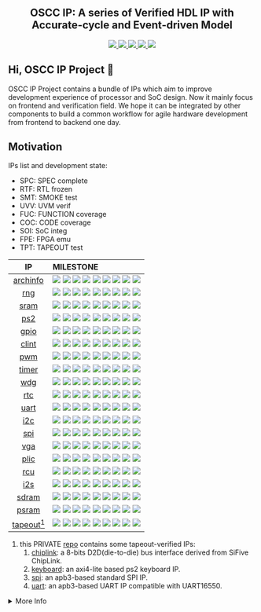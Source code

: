 <p align="center">
    <h2 align="center">OSCC IP: A series of Verified HDL IP with Accurate-cycle and Event-driven Model</h2>
</p>
<p align="center">
    <a href="https://github.com/oscc-ip/template/blob/main/LICENSE">
      <img src="https://img.shields.io/badge/license-MulanPSL2-brightgreen?style=flat-square">
    </a>
    <a href="https://github.com/cocotb/cocotb">
      <img src="https://img.shields.io/badge/toolchain-iverilog%20vcs%20cocotb-red?style=flat-square">
    </a>
    <a href="https://github.com/oscc-ip/template/blob/main/style.md">
      <img src="https://img.shields.io/badge/code%20style-verible-brightgreen?style=flat-square">
    </a>
    <a href="https://github.com/oscc-ip/template/blob/main/style.md">
      <img src="https://img.shields.io/badge/static%20checker-verible-red?style=flat-square">
    </a>
    <a href="https://github.com/oscc-ip/template/blob/main/CONTRIBUTING.md">
      <img src="https://img.shields.io/badge/contribution-welcome-brightgreen?style=flat-square">
    </a>
</p>


## Hi, OSCC IP Project 👋

OSCC IP Project contains a bundle of IPs which aim to improve development experience of processor and SoC design. Now it mainly focus on frontend and verification field. We hope it can be integrated by other components to build a common workflow for agile hardware development from frontend to backend one day.

## Motivation

<!-- | Type | List |
| :---: | :---: |
| System     | uart, spi-flash, amba bus, dma, trace, clint, plic, jtag, rcu, pmu, core, archinfo |
| Peripheral | timer, rtc, wdg, pwm, gpio, ps2, spi, qspi, octspi, i2c, i2s, sdio |
| Memory     | sram, sdram, psram, nand-flash, ddr1, ddr2, ddr3, chiplink |
| Graphics   | vga, hdmi, lcd, mipi-dsi, video-engine, gpu |
| Communication | usb, ethernet, pcie |
| Application | crc, aes, sha, rsa, rng, foc, cnn, isp | -->

IPs list and development state:

* SPC: SPEC complete
* RTF: RTL frozen
* SMT: SMOKE test
* UVV: UVM verif
* FUC: FUNCTION coverage
* COC: CODE coverage
* SOI: SoC integ
* FPE: FPGA emu
* TPT: TAPEOUT test

| IP       | MILESTONE |
| :---:    | :---     |
| [archinfo](https://github.com/oscc-ip/archinfo) | <img src="https://img.shields.io/badge/SPC-done-green?style=flat-square"> <img src="https://img.shields.io/badge/RTF-done-green?style=flat-square"> <img src="https://img.shields.io/badge/SMT-done-green?style=flat-square"> <img src="https://img.shields.io/badge/UVV-no-wheat?style=flat-square"> <img src="https://img.shields.io/badge/FUC-0-green?style=flat-square"> <img src="https://img.shields.io/badge/COC-0-green?style=flat-square"> <img src="https://img.shields.io/badge/SOI-done-green?style=flat-square"> <img src="https://img.shields.io/badge/FPE-done-green?style=flat-square"> <img src="https://img.shields.io/badge/TPT-no-wheat?style=flat-square"> |
| [rng](https://github.com/oscc-ip/rng) | <img src="https://img.shields.io/badge/SPC-done-green?style=flat-square"> <img src="https://img.shields.io/badge/RTF-done-green?style=flat-square"> <img src="https://img.shields.io/badge/SMT-done-green?style=flat-square"> <img src="https://img.shields.io/badge/UVV-no-wheat?style=flat-square"> <img src="https://img.shields.io/badge/FUC-0-green?style=flat-square"> <img src="https://img.shields.io/badge/COC-0-green?style=flat-square"> <img src="https://img.shields.io/badge/SOI-done-green?style=flat-square"> <img src="https://img.shields.io/badge/FPE-done-green?style=flat-square"> <img src="https://img.shields.io/badge/TPT-no-wheat?style=flat-square"> |
| [sram](https://github.com/oscc-ip/sram) | <img src="https://img.shields.io/badge/SPC-done-green?style=flat-square"> <img src="https://img.shields.io/badge/RTF-done-green?style=flat-square"> <img src="https://img.shields.io/badge/SMT-done-green?style=flat-square"> <img src="https://img.shields.io/badge/UVV-no-wheat?style=flat-square"> <img src="https://img.shields.io/badge/FUC-0-green?style=flat-square"> <img src="https://img.shields.io/badge/COC-0-green?style=flat-square"> <img src="https://img.shields.io/badge/SOI-done-green?style=flat-square"> <img src="https://img.shields.io/badge/FPE-no-wheat?style=flat-square"> <img src="https://img.shields.io/badge/TPT-no-wheat?style=flat-square"> |
| [ps2](https://github.com/oscc-ip/ps2) | <img src="https://img.shields.io/badge/SPC-done-green?style=flat-square"> <img src="https://img.shields.io/badge/RTF-done-green?style=flat-square"> <img src="https://img.shields.io/badge/SMT-done-green?style=flat-square"> <img src="https://img.shields.io/badge/UVV-no-wheat?style=flat-square"> <img src="https://img.shields.io/badge/FUC-0-green?style=flat-square"> <img src="https://img.shields.io/badge/COC-0-green?style=flat-square"> <img src="https://img.shields.io/badge/SOI-done-green?style=flat-square"> <img src="https://img.shields.io/badge/FPE-done-green?style=flat-square"> <img src="https://img.shields.io/badge/TPT-no-wheat?style=flat-square"> |
| [gpio](https://github.com/oscc-ip/gpio) | <img src="https://img.shields.io/badge/SPC-done-green?style=flat-square"> <img src="https://img.shields.io/badge/RTF-done-green?style=flat-square"> <img src="https://img.shields.io/badge/SMT-done-green?style=flat-square"> <img src="https://img.shields.io/badge/UVV-no-wheat?style=flat-square"> <img src="https://img.shields.io/badge/FUC-0-green?style=flat-square"> <img src="https://img.shields.io/badge/COC-0-green?style=flat-square"> <img src="https://img.shields.io/badge/SOI-done-green?style=flat-square"> <img src="https://img.shields.io/badge/FPE-done-green?style=flat-square"> <img src="https://img.shields.io/badge/TPT-no-wheat?style=flat-square"> |
| [clint](https://github.com/oscc-ip/clint) | <img src="https://img.shields.io/badge/SPC-done-green?style=flat-square"> <img src="https://img.shields.io/badge/RTF-done-green?style=flat-square"> <img src="https://img.shields.io/badge/SMT-done-green?style=flat-square"> <img src="https://img.shields.io/badge/UVV-no-wheat?style=flat-square"> <img src="https://img.shields.io/badge/FUC-0-green?style=flat-square"> <img src="https://img.shields.io/badge/COC-0-green?style=flat-square"> <img src="https://img.shields.io/badge/SOI-done-green?style=flat-square"> <img src="https://img.shields.io/badge/FPE-done-green?style=flat-square"> <img src="https://img.shields.io/badge/TPT-no-wheat?style=flat-square"> |
| [pwm](https://github.com/oscc-ip/pwm) | <img src="https://img.shields.io/badge/SPC-done-green?style=flat-square"> <img src="https://img.shields.io/badge/RTF-done-green?style=flat-square"> <img src="https://img.shields.io/badge/SMT-done-green?style=flat-square"> <img src="https://img.shields.io/badge/UVV-no-wheat?style=flat-square"> <img src="https://img.shields.io/badge/FUC-0-green?style=flat-square"> <img src="https://img.shields.io/badge/COC-0-green?style=flat-square"> <img src="https://img.shields.io/badge/SOI-done-green?style=flat-square"> <img src="https://img.shields.io/badge/FPE-done-green?style=flat-square"> <img src="https://img.shields.io/badge/TPT-no-wheat?style=flat-square"> |
| [timer](https://github.com/oscc-ip/timer) | <img src="https://img.shields.io/badge/SPC-done-green?style=flat-square"> <img src="https://img.shields.io/badge/RTF-done-green?style=flat-square"> <img src="https://img.shields.io/badge/SMT-done-green?style=flat-square"> <img src="https://img.shields.io/badge/UVV-no-wheat?style=flat-square"> <img src="https://img.shields.io/badge/FUC-0-green?style=flat-square"> <img src="https://img.shields.io/badge/COC-0-green?style=flat-square"> <img src="https://img.shields.io/badge/SOI-done-green?style=flat-square"> <img src="https://img.shields.io/badge/FPE-done-green?style=flat-square"> <img src="https://img.shields.io/badge/TPT-no-wheat?style=flat-square"> |
| [wdg](https://github.com/oscc-ip/wdg) | <img src="https://img.shields.io/badge/SPC-done-green?style=flat-square"> <img src="https://img.shields.io/badge/RTF-done-green?style=flat-square"> <img src="https://img.shields.io/badge/SMT-done-green?style=flat-square"> <img src="https://img.shields.io/badge/UVV-no-wheat?style=flat-square"> <img src="https://img.shields.io/badge/FUC-0-green?style=flat-square"> <img src="https://img.shields.io/badge/COC-0-green?style=flat-square"> <img src="https://img.shields.io/badge/SOI-done-green?style=flat-square"> <img src="https://img.shields.io/badge/FPE-done-green?style=flat-square"> <img src="https://img.shields.io/badge/TPT-no-wheat?style=flat-square"> |
| [rtc](https://github.com/oscc-ip/rtc) | <img src="https://img.shields.io/badge/SPC-done-green?style=flat-square"> <img src="https://img.shields.io/badge/RTF-done-green?style=flat-square"> <img src="https://img.shields.io/badge/SMT-done-green?style=flat-square"> <img src="https://img.shields.io/badge/UVV-no-wheat?style=flat-square"> <img src="https://img.shields.io/badge/FUC-0-green?style=flat-square"> <img src="https://img.shields.io/badge/COC-0-green?style=flat-square"> <img src="https://img.shields.io/badge/SOI-done-green?style=flat-square"> <img src="https://img.shields.io/badge/FPE-done-green?style=flat-square"> <img src="https://img.shields.io/badge/TPT-no-wheat?style=flat-square"> |
| [uart](https://github.com/oscc-ip/uart) | <img src="https://img.shields.io/badge/SPC-done-green?style=flat-square"> <img src="https://img.shields.io/badge/RTF-done-green?style=flat-square"> <img src="https://img.shields.io/badge/SMT-done-green?style=flat-square"> <img src="https://img.shields.io/badge/UVV-no-wheat?style=flat-square"> <img src="https://img.shields.io/badge/FUC-0-green?style=flat-square"> <img src="https://img.shields.io/badge/COC-0-green?style=flat-square"> <img src="https://img.shields.io/badge/SOI-done-green?style=flat-square"> <img src="https://img.shields.io/badge/FPE-no-wheat?style=flat-square"> <img src="https://img.shields.io/badge/TPT-no-wheat?style=flat-square">
| [i2c](https://github.com/oscc-ip/i2c) | <img src="https://img.shields.io/badge/SPC-done-green?style=flat-square"> <img src="https://img.shields.io/badge/RTF-done-green?style=flat-square"> <img src="https://img.shields.io/badge/SMT-done-green?style=flat-square"> <img src="https://img.shields.io/badge/UVV-no-wheat?style=flat-square"> <img src="https://img.shields.io/badge/FUC-0-green?style=flat-square"> <img src="https://img.shields.io/badge/COC-0-green?style=flat-square"> <img src="https://img.shields.io/badge/SOI-done-green?style=flat-square"> <img src="https://img.shields.io/badge/FPE-no-wheat?style=flat-square"> <img src="https://img.shields.io/badge/TPT-no-wheat?style=flat-square"> |
| [spi](https://github.com/oscc-ip/spi) | <img src="https://img.shields.io/badge/SPC-done-green?style=flat-square"> <img src="https://img.shields.io/badge/RTF-done-green?style=flat-square"> <img src="https://img.shields.io/badge/SMT-done-green?style=flat-square"> <img src="https://img.shields.io/badge/UVV-no-wheat?style=flat-square"> <img src="https://img.shields.io/badge/FUC-0-green?style=flat-square"> <img src="https://img.shields.io/badge/COC-0-green?style=flat-square"> <img src="https://img.shields.io/badge/SOI-done-green?style=flat-square"> <img src="https://img.shields.io/badge/FPE-no-wheat?style=flat-square"> <img src="https://img.shields.io/badge/TPT-no-wheat?style=flat-square"> |
| [vga](https://github.com/oscc-ip/vga) | <img src="https://img.shields.io/badge/SPC-done-green?style=flat-square"> <img src="https://img.shields.io/badge/RTF-done-green?style=flat-square"> <img src="https://img.shields.io/badge/SMT-done-green?style=flat-square"> <img src="https://img.shields.io/badge/UVV-no-wheat?style=flat-square"> <img src="https://img.shields.io/badge/FUC-0-green?style=flat-square"> <img src="https://img.shields.io/badge/COC-0-green?style=flat-square"> <img src="https://img.shields.io/badge/SOI-done-green?style=flat-square"> <img src="https://img.shields.io/badge/FPE-no-wheat?style=flat-square"> <img src="https://img.shields.io/badge/TPT-no-wheat?style=flat-square"> |
| [plic](https://github.com/oscc-ip/plic) | <img src="https://img.shields.io/badge/SPC-done-green?style=flat-square"> <img src="https://img.shields.io/badge/RTF-done-green?style=flat-square"> <img src="https://img.shields.io/badge/SMT-done-green?style=flat-square"> <img src="https://img.shields.io/badge/UVV-no-wheat?style=flat-square"> <img src="https://img.shields.io/badge/FUC-0-green?style=flat-square"> <img src="https://img.shields.io/badge/COC-0-green?style=flat-square"> <img src="https://img.shields.io/badge/SOI-done-green?style=flat-square"> <img src="https://img.shields.io/badge/FPE-no-wheat?style=flat-square"> <img src="https://img.shields.io/badge/TPT-no-wheat?style=flat-square"> |
| [rcu](https://github.com/oscc-ip/rcu) | <img src="https://img.shields.io/badge/SPC-done-green?style=flat-square"> <img src="https://img.shields.io/badge/RTF-done-green?style=flat-square"> <img src="https://img.shields.io/badge/SMT-done-green?style=flat-square"> <img src="https://img.shields.io/badge/UVV-no-wheat?style=flat-square"> <img src="https://img.shields.io/badge/FUC-0-green?style=flat-square"> <img src="https://img.shields.io/badge/COC-0-green?style=flat-square"> <img src="https://img.shields.io/badge/SOI-done-green?style=flat-square"> <img src="https://img.shields.io/badge/FPE-no-wheat?style=flat-square"> <img src="https://img.shields.io/badge/TPT-no-wheat?style=flat-square"> |
| [i2s](https://github.com/oscc-ip/i2s) | <img src="https://img.shields.io/badge/SPC-done-green?style=flat-square"> <img src="https://img.shields.io/badge/RTF-no-wheat?style=flat-square"> <img src="https://img.shields.io/badge/SMT-no-wheat?style=flat-square"> <img src="https://img.shields.io/badge/UVV-no-wheat?style=flat-square"> <img src="https://img.shields.io/badge/FUC-0-green?style=flat-square"> <img src="https://img.shields.io/badge/COC-0-green?style=flat-square"> <img src="https://img.shields.io/badge/SOI-no-wheat?style=flat-square"> <img src="https://img.shields.io/badge/FPE-no-wheat?style=flat-square"> <img src="https://img.shields.io/badge/TPT-no-wheat?style=flat-square"> |
| [sdram](https://github.com/oscc-ip/sdram) | <img src="https://img.shields.io/badge/SPC-done-green?style=flat-square"> <img src="https://img.shields.io/badge/RTF-no-wheat?style=flat-square"> <img src="https://img.shields.io/badge/SMT-no-wheat?style=flat-square"> <img src="https://img.shields.io/badge/UVV-no-wheat?style=flat-square"> <img src="https://img.shields.io/badge/FUC-0-green?style=flat-square"> <img src="https://img.shields.io/badge/COC-0-green?style=flat-square"> <img src="https://img.shields.io/badge/SOI-no-wheat?style=flat-square"> <img src="https://img.shields.io/badge/FPE-no-wheat?style=flat-square"> <img src="https://img.shields.io/badge/TPT-no-wheat?style=flat-square"> |
| [psram](https://github.com/oscc-ip/psram) | <img src="https://img.shields.io/badge/SPC-done-green?style=flat-square"> <img src="https://img.shields.io/badge/RTF-no-wheat?style=flat-square"> <img src="https://img.shields.io/badge/SMT-no-wheat?style=flat-square"> <img src="https://img.shields.io/badge/UVV-no-wheat?style=flat-square"> <img src="https://img.shields.io/badge/FUC-0-green?style=flat-square"> <img src="https://img.shields.io/badge/COC-0-green?style=flat-square"> <img src="https://img.shields.io/badge/SOI-no-wheat?style=flat-square"> <img src="https://img.shields.io/badge/FPE-no-wheat?style=flat-square"> <img src="https://img.shields.io/badge/TPT-no-wheat?style=flat-square"> |
| [tapeout<sup>1</sup>](https://github.com/oscc-ip/tapeout) | <img src="https://img.shields.io/badge/SPC-done-green?style=flat-square"> <img src="https://img.shields.io/badge/RTF-done-green?style=flat-square"> <img src="https://img.shields.io/badge/SMT-done-green?style=flat-square"> <img src="https://img.shields.io/badge/UVV-no-wheat?style=flat-square"> <img src="https://img.shields.io/badge/FUC-0-green?style=flat-square"> <img src="https://img.shields.io/badge/COC-0-green?style=flat-square"> <img src="https://img.shields.io/badge/SOI-done-green?style=flat-square"> <img src="https://img.shields.io/badge/FPE-done-green?style=flat-square"> <img src="https://img.shields.io/badge/TPT-done-green?style=flat-square"> |

1. this PRIVATE [repo](https://github.com/oscc-ip/tapeout)  contains some tapeout-verified IPs:
    1. [chiplink](https://github.com/oscc-ip/tapeout/tree/master/chiplink): a 8-bits D2D(die-to-die) bus interface derived from SiFive ChipLink.
    2. [keyboard](https://github.com/oscc-ip/tapeout/tree/master/chiplink): an axi4-lite based ps2 keyboard IP.
    3. [spi](https://github.com/oscc-ip/tapeout/tree/master/spi/rtl): an apb3-based standard SPI IP.
    4. [uart](https://github.com/oscc-ip/tapeout/tree/master/uart): an apb3-based UART IP compatible with UART16550.

<details>
  <summary>More Info</summary>

## Template
Refer to the [template repo](https://github.com/oscc-ip/template/blob/main). If you want to create a new ip repo, You need to:

* Use this repository template to create a new repo
* Update the content `[IP NAME]` in `header` file and remove the `header` file.

## Style
refer to the [style.md](https://github.com/oscc-ip/template/blob/main/style.md).

## Contribution
If you want to contribute to this project, be sure to review the [guidelines](https://github.com/oscc-ip/template/blob/main/CONTRIBUTING.md). This is an open project and contributions and collaborations are always welcome!! This project adheres to OSCC IP's [code_of_conduct](https://github.com/oscc-ip/template/blob/main/CODE_OF_CONDUCT.md). By participating, you are expected to uphold this code.

we use GitHub issues for tracking requests and bugs, so please direct specific questions to [issues panel](https://github.com/oscc-ip/.github/issues).

The OSCC IP project strives to abide by generally accepted best practices in open-source software development, you can issue bugs, pull requests, new features and modification suggestions freely. Your feedbacks could help us ensure a bright future for this project. We value and treasure every issue or contribution, big or small. 😄

## License
All of the IPs codes are redistributed or released under the OSI Approved LICENSE [MulanPSL2](https://opensource.org/license/mulanpsl-2-0/).

## Acknowledgement

## Reference
    
</details>
